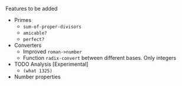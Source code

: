 Features to be added

* Primes
  - `sum-of-proper-divisors`
  - `amicable?`
  - `perfect?`
* Converters
  - Improved `roman->number`
  - Function `radix-convert` between different bases. Only integers
* TODO Analysis [Experimental]
  - `(what 1325)`
* Number properties

